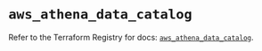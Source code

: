 # `aws_athena_data_catalog`

Refer to the Terraform Registry for docs: [`aws_athena_data_catalog`](https://registry.terraform.io/providers/hashicorp/aws/5.94.1/docs/resources/athena_data_catalog).
